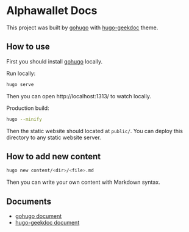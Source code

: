 # Alphawallet Docs

This project was built by [gohugo](https://gohugo.io/) with [hugo-geekdoc](https://themes.gohugo.io/themes/hugo-geekdoc/) theme.

## How to use

First you should install [gohugo](https://gohugo.io/installation/) locally.

Run locally:

```sh
hugo serve
```

Then you can open http://localhost:1313/ to watch locally.

Production build:

```sh
hugo --minify
```

Then the static website should located at `public/`. You can deploy this directory to any static website server.

## How to add new content

```sh
hugo new content/<dir>/<file>.md
```

Then you can write your own content with Markdown syntax.

## Documents

- [gohugo document](https://gohugo.io/getting-started/)
- [hugo-geekdoc document](https://geekdocs.de/)
